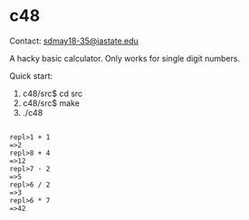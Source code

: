 # c48
Contact: sdmay18-35@iastate.edu

A hacky basic calculator. Only works for single digit numbers.

Quick start:

1. c48/src$ cd src
2. c48/src$ make
3. ./c48

<pre><code class="lisp">
repl>1 + 1
=>2
repl>8 + 4
=>12
repl>7 - 2
=>5
repl>6 / 2
=>3
repl>6 * 7
=>42
</pre></code>